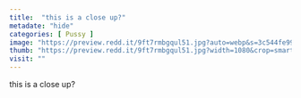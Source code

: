 ```yaml
---
title:  "this is a close up?"
metadate: "hide"
categories: [ Pussy ]
image: "https://preview.redd.it/9ft7rmbgqul51.jpg?auto=webp&s=3c544fe9935ca883d9e70460480a6de021631fc6"
thumb: "https://preview.redd.it/9ft7rmbgqul51.jpg?width=1080&crop=smart&auto=webp&s=14f75882e3786afe3407e2879746fcbafbaf4611"
visit: ""
---
```

this is a close up?
